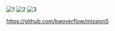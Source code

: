 ![1](https://github.com/user-attachments/assets/af1bf5f4-91b8-446e-b0fc-a468a90f567f)
![2](https://github.com/user-attachments/assets/5be539d7-46ae-49f1-80dd-a747dac11f70)
![3](https://github.com/user-attachments/assets/5ec3df34-fec6-412b-bce4-d48def61216a)

https://github.com/kwoverflow/mission5
